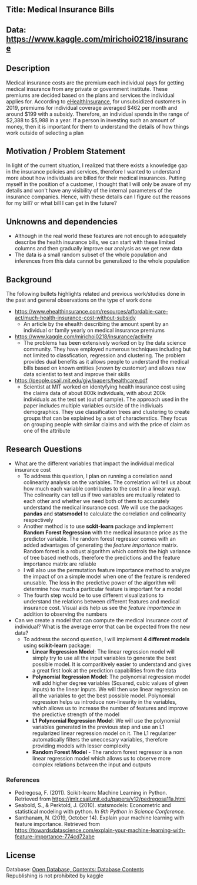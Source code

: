 

## Title: Medical Insurance Bills
## Data: https://www.kaggle.com/mirichoi0218/insurance
## Description
Medical insurance costs are the premium each individual pays for getting medical insurance from any private or government institute. These premiums are decided based on the plans and services the individual applies for. According to [eHealthInsurance](https://www.ehealthinsurance.com/resources/affordable-care-act/much-health-insurance-cost-without-subsidy), for unsubsidized customers in 2019, premiums for individual coverage averaged $462 per month and around $199 with a subsidy. Therefore, an individual spends in the range of $2,388 to $5,988 in a year. If a person in investing such an amount of money, then it is important for them to understand the details of how things work outside of selecting a plan

## Motivation / Problem Statement
In light of the current situation, I realized that there exists a knowledge gap in the insurance policies and services, therefore I wanted to understand more about how individuals are billed for their medical insurances. Putting myself in the position of a customer, I thought that I will only be aware of my details and won't have any visibility of the internal parameters of the insurance companies. Hence, with these details can I figure out the reasons for my bill? or what bill I can get in the future?  

## Unknowns and dependencies
- Although in the real world these features are not enough to adequately describe the health insurance bills, we can start with these limited columns and then gradually improve our analysis as we get new data
- The data is a small random subset of the whole population and inferences from this data cannot be generalized to the whole population

## Background
The following bullets highlights related and previous work/studies done in the past and general observations on the type of work done
- https://www.ehealthinsurance.com/resources/affordable-care-act/much-health-insurance-cost-without-subsidy
  - An article by the ehealth describing the amount spent by an individual or family yearly on medical insurance premiums
- https://www.kaggle.com/mirichoi0218/insurance/activity
  - The problems has been extensively worked on by the data science community. They have employed numerous techniques including but not limited to classfication, regression and clustering. The problem provides dual benefits as it allows people to understand the medical bills based on known entities (known by customer) and allows new data scientist to test and improve their skills
- https://people.csail.mit.edu/gjw/papers/healthcare.pdf
  - Scientist at MIT worked on identyfying health insurance cost using the claims data of about 800k individuals, with about 200k individuals as the test set (out of sample). The approach used in the paper includes multiple variables outside of the indiviuals demographics. They use classification trees and clustering to create groups that can be explained by a set of characterstics. They focus on grouping people with similar claims and with the price of claim as one of the attribute

## Research Questions
- What are the different variables that impact the individual medical insurance cost 
  - To address this question, I plan on running a correlation aand colinearity analysis on the variables. The correlation will tell us about how much each variable contributes to the cost (in a linear way). The colinearity can tell us if two variables are mutually related to each other and whether we need both of them to accurately understand the medical insurance cost. We will use the packages **pandas** and **statsmodel** to calculate the correlation and colinearity respectively
  - Another method is to use **sckit-learn** package and implement **Random Forest Regression** with the medical insurance price as the predictor variable. The random forest regressor comes with an added advantages of generating the *feature importance* matrix. Random forest is a robust algorithm which controls the high variance of tree based methods, therefore the predictions and the feature importance matrix are reliable
  - I will also use the permutation feature importance method to analyze the impact of on a simple model when one of the feature is rendered unusable. The loss in the predictive power of the algorithm will determine how much a particular feature is important for a model
  - The fourth step would be to use different visualizations to understand the relations between different features and medical insurance cost. Visual aids help us see the *feature importance* in addition to observing the numbers
- Can we create a model that can compute the medical insurance cost of individual? What is the average error that can be expected from the new data?
  - To address the second question, I will implement **4 different models** using **scikit-learn** package:
    - **Linear Regression Model**: The linear regression model will simply try to use all the input variables to generate the best possible model. It is comparitively easier to understand and gives a great first look at the prediction capabilities from the data   
    - **Polynomial Regression Model**: The polynomial regression model will add higher degree variables (Squared, cubic values of given inputs) to the linear inputs. We will then use linear regression on all the variables to get the best possible model. Polynomial regression helps us introduce non-linearity in the variables, which allows us to increase the number of features and improve the predictive strength of the model
    - **L1 Polynomial Regression Model**: We will use the polynomial variables generated in the previous step and use an L1 regularized linear regression model on it. The L1 regularizer automatically filters the uneccesary variables, therefore providing models with lesser complexity
    - **Random Forest Model** - The random forest regressor is a non linear regression model which allows us to observe more complex relations between the input and outputs 
### References
- Pedregosa, F. (2011). Scikit-learn: Machine Learning in Python. Retrieved from https://jmlr.csail.mit.edu/papers/v12/pedregosa11a.html
- Seabold, S., & Perktold, J. (2010). statsmodels: Econometric and statistical modeling with python. *In 9th Python in Science Conference.*
- Santhanam, N. (2019, October 14). Explain your machine learning with feature importance. Retrieved from https://towardsdatascience.com/explain-your-machine-learning-with-feature-importance-774cd72abe

## License
Database: [Open Database, Contents: Database Contents](http://opendatacommons.org/licenses/dbcl/1.0/) <br />
Republishing is not prohibited by kaggle
